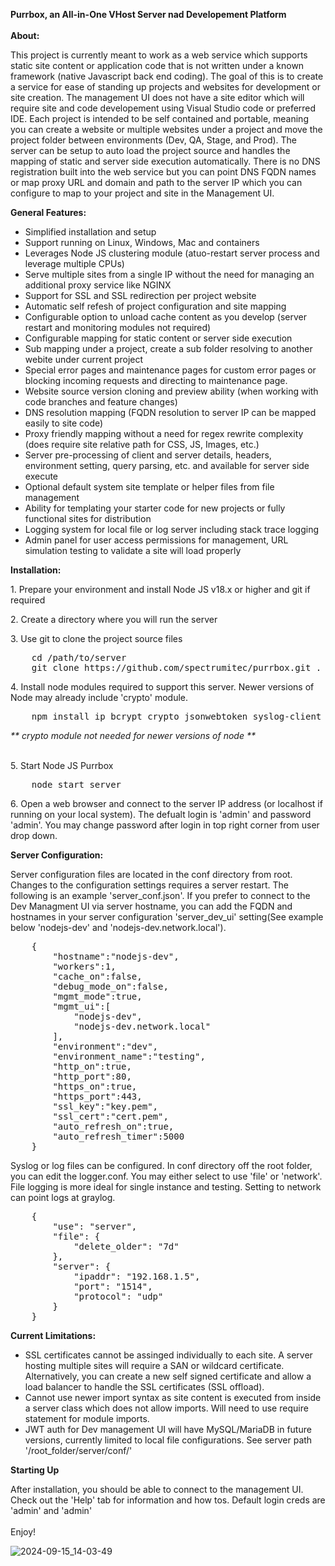 <b>Purrbox, an All-in-One VHost Server nad Developement Platform</b><br />
<br />
<b>About:</b><br />
<p>This project is currently meant to work as a web service which supports static site content or application code that is not written under a known framework (native Javascript back end coding). The goal of this is to create a service for ease of standing up projects and websites for development or site creation. The management UI does not have a site editor which will require site and code developement using Visual Studio code or preferred IDE. Each project is intended to be self contained and portable, meaning you can create a website or multiple websites under a project and move the project folder between environments (Dev, QA, Stage, and Prod). The server can be setup to auto load the project source and handles the mapping of static and server side execution automatically. There is no DNS registration built into the web service but you can point DNS FQDN names or map proxy URL and domain and path to the server IP which you can configure to map to your project and site in the Management UI.</p>

<b>General Features:</b><br />
<ul>
    <li>Simplified installation and setup</li>
    <li>Support running on Linux, Windows, Mac and containers</li>
    <li>Leverages Node JS clustering module (atuo-restart server process and leverage multiple CPUs)</li>
    <li>Serve multiple sites from a single IP without the need for managing an additional proxy service like NGINX</li>
    <li>Support for SSL and SSL redirection per project website</li>
    <li>Automatic self refesh of project configuration and site mapping</li>
    <li>Configurable option to unload cache content as you develop (server restart and monitoring modules not required)</li>
    <li>Configurable mapping for static content or server side execution</li>
    <li>Sub mapping under a project, create a sub folder resolving to another webite under current project</li>
    <li>Special error pages and maintenance pages for custom error pages or blocking incoming requests and directing to maintenance page.</li>
    <li>Website source version cloning and preview ability (when working with code branches and feature changes)</li>
    <li>DNS resolution mapping (FQDN resolution to server IP can be mapped easily to site code)</li>
    <li>Proxy friendly mapping without a need for regex rewrite complexity (does require site relative path for CSS, JS, Images, etc.)</li>
    <li>Server pre-processing of client and server details, headers, environment setting, query parsing, etc. and available for server side execute</li>
    <li>Optional default system site template or helper files from file management</li>
    <li>Ability for templating your starter code for new projects or fully functional sites for distribution</li>
    <li>Logging system for local file or log server including stack trace logging</li>
    <li>Admin panel for user access permissions for management, URL simulation testing to validate a site will load properly</li>
</ul>

<b>Installation:</b><br />
<p>1. Prepare your environment and install Node JS v18.x or higher and git if required</p>
<p>2. Create a directory where you will run the server</p>
<p>3. Use git to clone the project source files</p>
<pre>
    cd /path/to/server
    git clone https://github.com/spectrumitec/purrbox.git .
</pre>
<p>4. Install node modules required to support this server. Newer versions of Node may already include 'crypto' module.</p>
<pre>
    npm install ip bcrypt crypto jsonwebtoken syslog-client
</pre>
<i>** crypto module not needed for newer versions of node **</i>
<br /><br />
<p>5. Start Node JS Purrbox</p>
<pre>
    node start_server
</pre>
<p>6. Open a web browser and connect to the server IP address (or localhost if running on your local system). The defualt login is 'admin' and password 'admin'. You may change password after login in top right corner from user drop down.</p>

<b>Server Configuration:</b><br />
<p>Server configuration files are located in the conf directory from root. Changes to the configuration settings requires a server restart. The following is an example 'server_conf.json'. If you prefer to connect to the Dev Managment UI via server hostname, you can add the FQDN and hostnames in your server configuration 'server_dev_ui' setting(See example below 'nodejs-dev' and 'nodejs-dev.network.local').</p>
<pre>
    {
        "hostname":"nodejs-dev",
        "workers":1,
        "cache_on":false,
        "debug_mode_on":false,
        "mgmt_mode":true,
        "mgmt_ui":[
            "nodejs-dev",
            "nodejs-dev.network.local"
        ],
        "environment":"dev",
        "environment_name":"testing",
        "http_on":true,
        "http_port":80,
        "https_on":true,
        "https_port":443,
        "ssl_key":"key.pem",
        "ssl_cert":"cert.pem",
        "auto_refresh_on":true,
        "auto_refresh_timer":5000
    }
</pre>

Syslog or log files can be configured. In conf directory off the root folder, you can edit the logger.conf. You may either select to use 'file' or 'network'. File logging is more ideal for single instance and testing. Setting to network can point logs at graylog. 
<pre>
    {
    	"use": "server",
    	"file": {
    		"delete_older": "7d"
    	},
    	"server": {
    		"ipaddr": "192.168.1.5",
    		"port": "1514",
    		"protocol": "udp"
    	}
    }
</pre>

<b>Current Limitations:</b><br />
<ul>
    <li>SSL certificates cannot be assinged individually to each site. A server hosting multiple sites will require a SAN or wildcard certificate. Alternatively, you can create a new self signed certificate and allow a load balancer to handle the SSL certificates (SSL offload).</li>
    <li>Cannot use newer import syntax as site content is executed from inside a server class which does not allow imports. Will need to use require statement for module imports.</li>
    <li>JWT auth for Dev management UI will have MySQL/MariaDB in future versions, currently limited to local file configurations. See server path '/root_folder/server/conf/'</li>
</ul>

<b>Starting Up</b><br />
<p>
	After installation, you should be able to connect to the management UI. Check out the 'Help' tab for information and how tos. Default login creds are 'admin' and 'admin'
	<br /><br />
	Enjoy!
</p>

![2024-09-15_14-03-49](https://github.com/user-attachments/assets/94ce3a72-81ac-47b7-8612-82628feb37dd)
